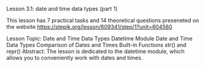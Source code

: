 Lesson 3.1: date and time data types (part 1)

This lesson has 7 practical tasks and 14 theoretical questions preseneted on the website
https://stepik.org/lesson/609341/step/1?unit=604560

Lesson Topic: Date and Time Data Types
Datetime Module
Date and Time Data Types
Comparison of Dates and Times
Built-in Functions str() and repr()
Abstract: The lesson is dedicated to the datetime module, which allows you to conveniently work with dates and times.
